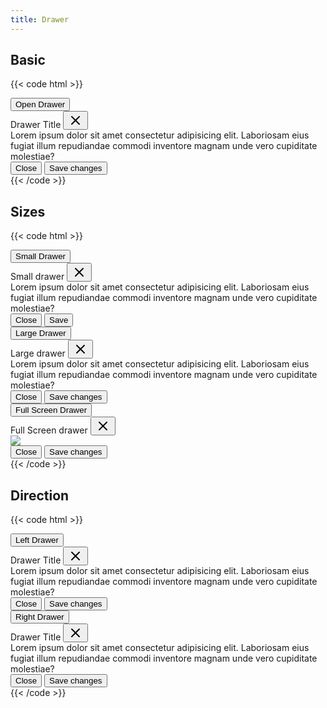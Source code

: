 ```yaml
---
title: Drawer
---
```


## Basic

{{< code html >}}

<div x-data="dialog()">
  <button class="btn btn-primary" x-spread="trigger">Open Drawer</button>
  <div class="dialog" x-spread="drawer" x-cloak>
    <div class="drawer-content">
      <div class="dialog-header">Drawer Title
        <button type="button" class="btn btn-light btn-sm btn-icon" aria-label="Close" @click="close"><svg xmlns="http://www.w3.org/2000/svg" width="24" height="24" viewBox="0 0 24 24" fill="none" stroke="currentColor" stroke-width="2" stroke-linecap="round" stroke-linejoin="round"><line x1="18" y1="6" x2="6" y2="18"></line><line x1="6" y1="6" x2="18" y2="18"></line></svg></button>
      </div>
      <div class="dialog-body">Lorem ipsum dolor sit amet consectetur adipisicing elit. Laboriosam eius fugiat illum repudiandae commodi inventore magnam unde vero cupiditate molestiae?</div>
      <div class="dialog-footer">
        <button type="button" class="btn btn-light" @click="close">Close</button>
        <button type="button" class="btn btn-primary">Save changes</button>
      </div>
    </div>
  </div>
</div>
{{< /code >}}

## Sizes

{{< code html >}}

<div x-data="dialog()">
  <button class="btn btn-primary mb-1" x-spread="trigger">Small Drawer</button>
  <div class="dialog dialog-sm" x-spread="drawer" x-cloak>
    <div class="drawer-content">
      <div class="dialog-header">Small drawer
        <button type="button" class="btn btn-light btn-sm btn-icon" aria-label="Close" @click="close"><svg xmlns="http://www.w3.org/2000/svg" width="24" height="24" viewBox="0 0 24 24" fill="none" stroke="currentColor" stroke-width="2" stroke-linecap="round" stroke-linejoin="round"><line x1="18" y1="6" x2="6" y2="18"></line><line x1="6" y1="6" x2="18" y2="18"></line></svg></button>
      </div>
      <div class="dialog-body">Lorem ipsum dolor sit amet consectetur adipisicing elit. Laboriosam eius fugiat illum repudiandae commodi inventore magnam unde vero cupiditate molestiae?</div>
      <div class="dialog-footer">
        <button type="button" class="btn btn-light" @click="close">Close</button>
        <button type="button" class="btn btn-primary">Save</button>
      </div>
    </div>
  </div>
</div>

<div x-data="dialog()">
  <button class="btn btn-primary mb-1" x-spread="trigger">Large Drawer</button>
  <div class="dialog dialog-lg" x-spread="drawer" x-cloak>
    <div class="drawer-content">
      <div class="dialog-header">Large drawer
        <button type="button" class="btn btn-light btn-sm btn-icon" aria-label="Close" @click="close"><svg xmlns="http://www.w3.org/2000/svg" width="24" height="24" viewBox="0 0 24 24" fill="none" stroke="currentColor" stroke-width="2" stroke-linecap="round" stroke-linejoin="round"><line x1="18" y1="6" x2="6" y2="18"></line><line x1="6" y1="6" x2="18" y2="18"></line></svg></button>
      </div>
      <div class="dialog-body">Lorem ipsum dolor sit amet consectetur adipisicing elit. Laboriosam eius fugiat illum repudiandae commodi inventore magnam unde vero cupiditate molestiae?</div>
      <div class="dialog-footer">
        <button type="button" class="btn btn-light" @click="close">Close</button>
        <button type="button" class="btn btn-primary">Save changes</button>
      </div>
    </div>
  </div>
</div>

<div x-data="dialog()">
  <button class="btn btn-primary" x-spread="trigger">Full Screen Drawer</button>
  <div class="dialog dialog-full" x-spread="drawer" x-cloak>
    <div class="drawer-content">
      <div class="dialog-header">Full Screen drawer
        <button type="button" class="btn btn-light btn-sm btn-icon" aria-label="Close" @click="close"><svg xmlns="http://www.w3.org/2000/svg" width="24" height="24" viewBox="0 0 24 24" fill="none" stroke="currentColor" stroke-width="2" stroke-linecap="round" stroke-linejoin="round"><line x1="18" y1="6" x2="6" y2="18"></line><line x1="6" y1="6" x2="18" y2="18"></line></svg></button>
      </div>
      <div class="dialog-body"><img class="w-5/6 mx-auto rounded" src="/og.png" /></div>
      <div class="dialog-footer">
        <button type="button" class="btn btn-light" @click="close">Close</button>
        <button type="button" class="btn btn-primary">Save changes</button>
      </div>
    </div>
  </div>
</div>
{{< /code >}}

## Direction

{{< code html >}}

<div x-data="dialog()">
  <button class="btn btn-primary mb-1" x-spread="trigger">Left Drawer</button>
  <div class="dialog" x-spread="drawer" x-cloak>
    <div class="drawer-content">
      <div class="dialog-header">Drawer Title
        <button type="button" class="btn btn-light btn-sm btn-icon" aria-label="Close" @click="close"><svg xmlns="http://www.w3.org/2000/svg" width="24" height="24" viewBox="0 0 24 24" fill="none" stroke="currentColor" stroke-width="2" stroke-linecap="round" stroke-linejoin="round"><line x1="18" y1="6" x2="6" y2="18"></line><line x1="6" y1="6" x2="18" y2="18"></line></svg></button>
      </div>
      <div class="dialog-body">Lorem ipsum dolor sit amet consectetur adipisicing elit. Laboriosam eius fugiat illum repudiandae commodi inventore magnam unde vero cupiditate molestiae?</div>
      <div class="dialog-footer">
        <button type="button" class="btn btn-light" @click="close">Close</button>
        <button type="button" class="btn btn-primary">Save changes</button>
      </div>
    </div>
  </div>
</div>

<div x-data="dialog()">
  <button class="btn btn-primary" x-spread="trigger">Right Drawer</button>
  <div class="dialog dialog-right" x-spread="drawer" x-cloak>
    <div class="drawer-content">
      <div class="dialog-header">Drawer Title
        <button type="button" class="btn btn-light btn-sm btn-icon" aria-label="Close" @click="close"><svg xmlns="http://www.w3.org/2000/svg" width="24" height="24" viewBox="0 0 24 24" fill="none" stroke="currentColor" stroke-width="2" stroke-linecap="round" stroke-linejoin="round"><line x1="18" y1="6" x2="6" y2="18"></line><line x1="6" y1="6" x2="18" y2="18"></line></svg></button>
      </div>
      <div class="dialog-body">Lorem ipsum dolor sit amet consectetur adipisicing elit. Laboriosam eius fugiat illum repudiandae commodi inventore magnam unde vero cupiditate molestiae?</div>
      <div class="dialog-footer">
        <button type="button" class="btn btn-light" @click="close">Close</button>
        <button type="button" class="btn btn-primary">Save changes</button>
      </div>
    </div>
  </div>
</div>
{{< /code >}}
